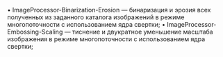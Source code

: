 • ImageProcessor-Binarization-Erosion — бинаризация и эрозия всех полученных из заданного каталога изображений в режиме многопоточности с использованием ядра свертки;
• ImageProcessor-Embossing-Scaling — тиснение и двукратное уменьшение масштаба изображения в режиме многопоточности с использованием ядра свертки;
